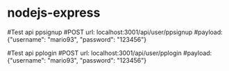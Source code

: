 # nodejs-express

#Test api ppsignup
#POST url: localhost:3001/api/user/ppsignup
#payload: {"username": "mario93", "password": "123456"}

#Test api pplogin
#POST url: localhost:3001/api/user/pplogin
#payload: {"username": "mario93", "password": "123456"}
